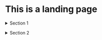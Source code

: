 <!DOCTYPE html>
<html>
<head>
<meta name="viewport" content="width=device-width, initial-scale=1">

  <h1>This is a landing page</h1>
<p>
  </P>
<details><summary>Section 1</summary>
<p>

#### Here is the information I want you to see.

</p>
</details>
  
  <p>
  </P>
<details><summary>Section 2</summary>
<p>

#### Here are the details for Section 2.

</p>
</details>
